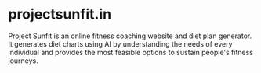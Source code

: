 # projectsunfit.in
Project Sunfit is an online fitness coaching website and diet plan generator. 
It generates diet charts using AI by understanding the needs of every individual 
and provides the most feasible options to sustain people's fitness journeys. 
